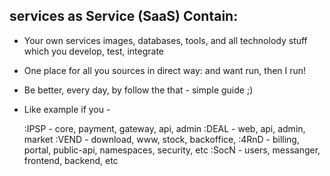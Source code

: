 ## services as Service (SaaS) Contain:

  * Your own services images, databases, tools, and all technolody stuff which you develop, test, integrate
  * One place for all you sources in direct way: and want run, then I run!
  * Be better, every day, by follow the that - simple guide ;)
  * Like example if you -
  
    :IPSP - core, payment, gateway, api, admin
    :DEAL - web, api, admin, market
    :VEND - download, www, stock, backoffice,
    :4RnD - billing, portal, public-api, namespaces, security, etc
    :SocN - users, messanger, frontend, backend, etc
    
